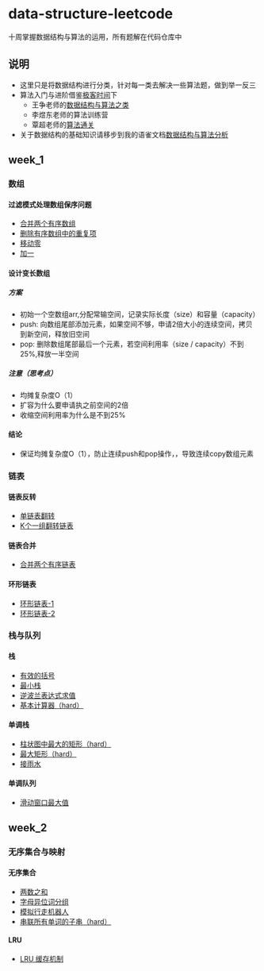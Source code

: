 # data-structure-leetcode
十周掌握数据结构与算法的运用，所有题解在代码仓库中

## 说明
* 这里只是将数据结构进行分类，针对每一类去解决一些算法题，做到举一反三
* 算法入门与进阶借鉴[极客时间](https://time.geekbang.org/)下
  * 王争老师的[数据结构与算法之类](https://time.geekbang.org/column/intro/100017301?tab=catalog)
  * 李煜东老师的算法训练营
  * 覃超老师的[算法通关](https://time.geekbang.org/search?q=%E7%AE%97%E6%B3%95%E9%9D%A2%E8%AF%95%E9%80%9A%E5%85%B340%E8%AE%B2)
* 关于数据结构的基础知识请移步到我的语雀文档[数据结构与算法分析](https://www.yuque.com/dianshijuhaoka/wl585k)

## week_1
### 数组
#### 过滤模式处理数组保序问题
* [合并两个有序数组](https://leetcode-cn.com/problems/merge-sorted-array/)
* [删除有序数组中的重复项](https://leetcode-cn.com/problems/remove-duplicates-from-sorted-array/)
* [移动零](https://leetcode-cn.com/problems/move-zeroes/)
* [加一](https://leetcode-cn.com/problems/plus-one/)

#### 设计变长数组
##### 方案
* 初始一个空数组arr,分配常输空间，记录实际长度（size）和容量（capacity）
* push: 向数组尾部添加元素，如果空间不够，申请2倍大小的连续空间，拷贝到新空间，释放旧空间
* pop: 删除数组尾部最后一个元素，若空间利用率（size / capacity）不到25%,释放一半空间

##### 注意（思考点）
* 均摊复杂度O（1）
* 扩容为什么要申请执之前空间的2倍
* 收缩空间利用率为什么是不到25%
#### 结论
* 保证均摊复杂度O（1），防止连续push和pop操作，，导致连续copy数组元素

### 链表
#### 链表反转
* [单链表翻转](https://leetcode-cn.com/problems/reverse-linked-list/)
* [K个一组翻转链表](//leetcode-cn.com/problems/reverse-nodes-in-k-group/)

#### 链表合并
* [合并两个有序链表](https://leetcode-cn.com/problems/merge-two-sorted-lists/)

#### 环形链表
* [环形链表-1](https://leetcode-cn.com/problems/linked-list-cycle/)
* [环形链表-2](https://leetcode-cn.com/problems/linked-list-cycle-ii/)

### 栈与队列
#### 栈
* [有效的括号](https://leetcode-cn.com/problems/valid-parentheses/)
* [最小栈](https://leetcode-cn.com/problems/min-stack/)
* [逆波兰表达式求值](https://leetcode-cn.com/problems/evaluate-reverse-polish-notation/)
* [基本计算器（hard）](https://leetcode-cn.com/problems/basic-calculator/)

#### 单调栈
* [柱状图中最大的矩形（hard）](https://leetcode-cn.com/problems/largest-rectangle-in-histogram/)
* [最大矩形（hard）](https://leetcode-cn.com/problems/maximal-rectangle/)
* [接雨水](https://leetcode-cn.com/problems/trapping-rain-water/)
#### 单调队列
* [滑动窗口最大值](https://leetcode-cn.com/problems/sliding-window-maximum/)

## week_2
### 无序集合与映射
#### 无序集合
* [两数之和](https://leetcode-cn.com/problems/two-sum/description/)
* [字母异位词分组](https://leetcode-cn.com/problems/group-anagrams/)
* [模拟行走机器人](https://leetcode-cn.com/problems/walking-robot-simulation/)
* [串联所有单词的子串（hard）](https://leetcode-cn.com/problems/substring-with-concatenation-of-all-words/)

#### LRU
* [LRU 缓存机制](https://leetcode-cn.com/problems/lru-cache/)


